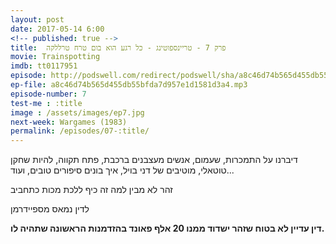 ```yaml
---
layout: post
date: 2017-05-14 6:00
<!-- published: true -->
title: 	פרק 7 - טריינספוטינג - כל רגע הוא בום טרח טרללקה
movie: Trainspotting
imdb: tt0117951
episode: http://podswell.com/redirect/podswell/sha/a8c46d74b565d455db55bfda7d957e1d1581d3a4.mp3?name=movietalker
ep-file: a8c46d74b565d455db55bfda7d957e1d1581d3a4.mp3
episode-number: 7
test-me : :title
image : /assets/images/ep7.jpg
next-week: Wargames (1983)
permalink: /episodes/07-:title/
---
```

דיברנו על התמכרות, שעמום, אנשים מעצבנים ברכבת, פתח תקווה, להיות שחקן טוטאלי, מוטיבים של דני בויל, איך בונים סיפורים טובים, ועוד...

זהר לא מבין למה זה כיף ללכת מכות כתחביב

לדין נמאס מספיידרמן

**דין עדיין לא בטוח שזהר ישדוד ממנו 20 אלף פאונד בהזדמנות הראשונה שתהיה לו.**
